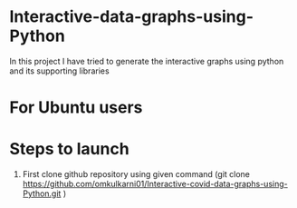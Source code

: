 # Interactive-data-graphs-using-Python
In this project I have tried to generate the interactive graphs using python and its supporting libraries

# For Ubuntu users
# Steps to launch 
1)  First clone github repository using given command
(git clone https://github.com/omkulkarni01/Interactive-covid-data-graphs-using-Python.git )
